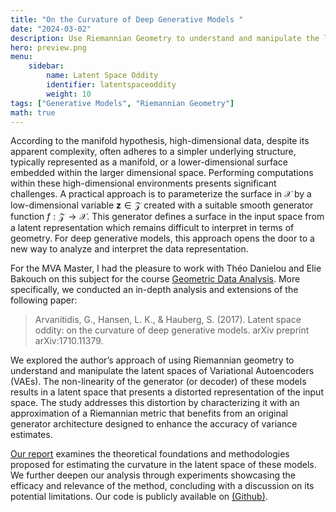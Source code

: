 ```yaml
---
title: "On the Curvature of Deep Generative Models "
date: "2024-03-02"
description: Use Riemannian Geometry to understand and manipulate the latent space of VAEs
hero: preview.png
menu:
    sidebar:
        name: Latent Space Oddity
        identifier: latentspaceoddity
        weight: 10
tags: ["Generative Models", "Riemannian Geometry"]
math: true
---
```


According to the manifold hypothesis, high-dimensional data, despite its apparent complexity, often adheres to a simpler underlying structure, typically represented as a manifold, or a lower-dimensional surface embedded within the larger dimensional space.
Performing computations within these high-dimensional environments presents significant challenges. A practical approach is to parameterize the surface in $\mathcal{X}$ by a low-dimensional variable $\mathbf{z} \in \mathcal{Z}$ created with a suitable smooth generator function $f : \mathcal{Z} \to \mathcal{X}$. This generator defines a surface in the input space from a latent representation which remains difficult to interpret in terms of geometry. For deep generative models, this approach opens the door to a new way to analyze and interpret the data representation.

For the MVA Master, I had the pleasure to work with Théo Danielou and Elie Bakouch on this subject for the course [Geometric Data Analysis](https://www.jeanfeydy.com/Teaching/index.html). More specifically, we conducted an in-depth analysis and extensions of the following paper:

> Arvanitidis, G., Hansen, L. K., & Hauberg, S. (2017). Latent space oddity: on the curvature of deep generative models. arXiv preprint arXiv:1710.11379.

We explored the author’s approach of using Riemannian geometry to understand and manipulate the latent spaces of Variational Autoencoders (VAEs). The non-linearity of the generator (or decoder) of these models results in a latent space that presents a distorted representation of the input space. The study addresses this distortion by characterizing it with an approximation of a Riemannian metric that benefits from an original generator architecture designed to enhance the accuracy of variance estimates.

[Our report](GDA_report.pdf) examines the theoretical foundations and methodologies proposed for estimating the curvature in the latent space of these models. We further deepen our analysis through experiments showcasing the efficacy and relevance of the method, concluding with a discussion on its potential limitations. Our code is publicly available on [(Github)](https://github.com/Clement-W/latent_space_oddity_MVA).
